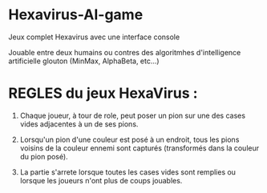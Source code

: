 # Hexavirus-AI-game

Jeux complet Hexavirus avec une interface console

Jouable entre deux humains ou contres des algoritmhes d'intelligence artificielle glouton (MinMax, AlphaBeta, etc...)

# REGLES du jeux HexaVirus :

1) Chaque joueur, à tour de role, peut poser un pion sur une des cases vides adjacentes à un de ses pions.

2) Lorsqu'un pion d'une couleur est posé à un endroit, tous les pions voisins de la couleur ennemi sont capturés (transformés dans la couleur du pion posé).

3) La partie s'arrete lorsque toutes les cases vides sont remplies ou lorsque les joueurs n'ont plus de coups jouables.
